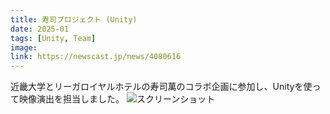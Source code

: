 ```yaml
---
title: 寿司プロジェクト (Unity)
date: 2025-01
tags: [Unity, Team]
image: 
link: https://newscast.jp/news/4080616
---
```

 
近畿大学とリーガロイヤルホテルの寿司萬のコラボ企画に参加し、Unityを使って映像演出を担当しました。
![スクリーンショット]()